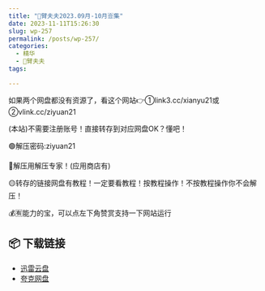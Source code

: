 ```yaml
---
title: "🌸臂夫夫2023.09月-10月🈴集"
date: 2023-11-11T15:26:30
slug: wp-257
permalink: /posts/wp-257/
categories:
  - 精华
  - 🌸臂夫夫
tags:

---
```


如果两个网盘都没有资源了，看这个网站👉①link3.cc/xianyu21或②vlink.cc/ziyuan21

(本站)不需要注册账号！直接转存到对应网盘OK？懂吧！

🟢解压密码:ziyuan21

🔵解压用解压专家！(应用商店有)

🟡转存的链接网盘有教程！一定要看教程！按教程操作！不按教程操作你不会解压！

💰🈶能力的宝，可以点左下角赞赏支持一下网站运行

## 📦 下载链接
- [迅雷云盘](https://blziyuan21.com/pay-download/257?key=1d3770211d&down_id=0)
- [夸克网盘](https://blziyuan21.com/pay-download/257?key=1d3770211d&down_id=1)

